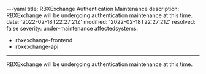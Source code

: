---yaml
title: RBXExchange Authentication Maintenance
description: RBXExchange will be undergoing authentication maintenance at this time.
date: '2022-02-18T22:27:21Z'
modified: '2022-02-18T22:27:21Z'
resolved: false
severity: under-maintenance
affectedsystems:
  - rbxexchange-frontend
  - rbxexchange-api
---
RBXExchange will be undergoing authentication maintenance at this time.

